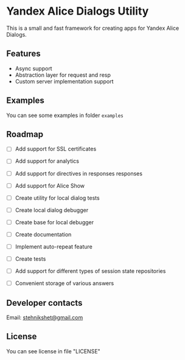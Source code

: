 # Yandex Alice Dialogs Utility

This is a small and fast framework for creating apps for Yandex Alice Dialogs.

## Features
- Async support
- Abstraction layer for request and resp
- Custom server implementation support

## Examples
You can see some examples in folder `examples`

## Roadmap
- [ ] Add support for SSL certificates
- [ ] Add support for analytics
- [ ] Add support for directives in responses responses
- [ ] Add support for Alice Show
- [ ] Create utility for local dialog tests
- [ ] Create local dialog debugger
- [ ] Create base for local debugger
- [ ] Create documentation
- [ ] Implement auto-repeat feature
- [ ] Create tests
- [ ] Add support for different types of session state repositories
- [ ] Convenient storage of various answers


## Developer contacts
Email: stehnikshet@gmail.com

## License
You can see license in file "LICENSE" 

